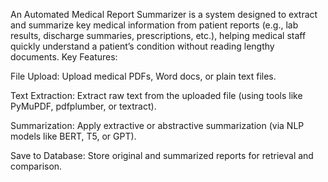 An Automated Medical Report Summarizer is a system designed to extract and summarize key medical information from
patient reports (e.g., lab results, discharge summaries, prescriptions, etc.), helping medical staff quickly understand a
patient’s condition without reading lengthy documents.
Key Features:

File Upload: Upload medical PDFs, Word docs, or plain text files.

Text Extraction: Extract raw text from the uploaded file (using tools like PyMuPDF, pdfplumber, or textract).

Summarization: Apply extractive or abstractive summarization (via NLP models like BERT, T5, or GPT).

Save to Database: Store original and summarized reports for retrieval and comparison.


